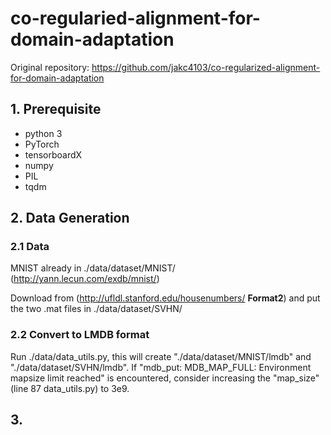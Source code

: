 # co-regularied-alignment-for-domain-adaptation

Original repository: https://github.com/jakc4103/co-regularized-alignment-for-domain-adaptation

## 1. Prerequisite
* python 3
* PyTorch
* tensorboardX
* numpy
* PIL
* tqdm
  
## 2. Data Generation
### 2.1 Data
MNIST already in ./data/dataset/MNIST/ (http://yann.lecun.com/exdb/mnist/)

Download from (http://ufldl.stanford.edu/housenumbers/ **Format2**) and put the two .mat files in ./data/dataset/SVHN/ 

### 2.2 Convert to LMDB format
Run ./data/data_utils.py, this will create "./data/dataset/MNIST/lmdb" and "./data/dataset/SVHN/lmdb". If "mdb_put: MDB_MAP_FULL: Environment mapsize limit reached" is encountered, consider increasing the "map_size" (line 87 data_utils.py) to 3e9. 

## 3.
